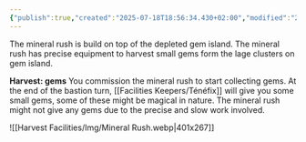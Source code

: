 ```yaml
---
{"publish":true,"created":"2025-07-18T18:56:34.430+02:00","modified":"2025-07-18T17:56:32.585+02:00","cssclasses":""}
---
```


The mineral rush is build on top of the depleted gem island. The mineral rush has precise equipment to harvest small gems form the lage clusters on gem island.

**Harvest: gems** You commission the mineral rush to start collecting gems. At the end of the bastion turn, [[Facilities Keepers/Ténéfix]] will give you some small gems, some of these might be magical in nature. The mineral rush might not give any gems due to the precise and slow work involved.

![[Harvest Facilities/Img/Mineral Rush.webp|401x267]]